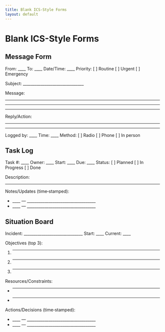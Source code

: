 ```yaml
---
title: Blank ICS-Style Forms
layout: default
---
```


# Blank ICS-Style Forms

## Message Form
From: ____  To: ____  Date/Time: ____  Priority: [ ] Routine [ ] Urgent [ ] Emergency

Subject: _______________________________

Message:
________________________________________
________________________________________
________________________________________

Reply/Action:
________________________________________
________________________________________

Logged by: ____  Time: ____  Method: [ ] Radio [ ] Phone [ ] In person

## Task Log
Task #: ____  Owner: ____  Start: ____  Due: ____  Status: [ ] Planned [ ] In Progress [ ] Done

Description:
________________________________________

Notes/Updates (time‑stamped):
- ____ — ___________________________________
- ____ — ___________________________________


## Situation Board
Incident: ______________________________  Start: ____  Current: ____

Objectives (top 3):
1) ______________________________________
2) ______________________________________
3) ______________________________________

Resources/Constraints:
- ________________________________________
- ________________________________________

Actions/Decisions (time‑stamped):
- ____ — ___________________________________
- ____ — ___________________________________
